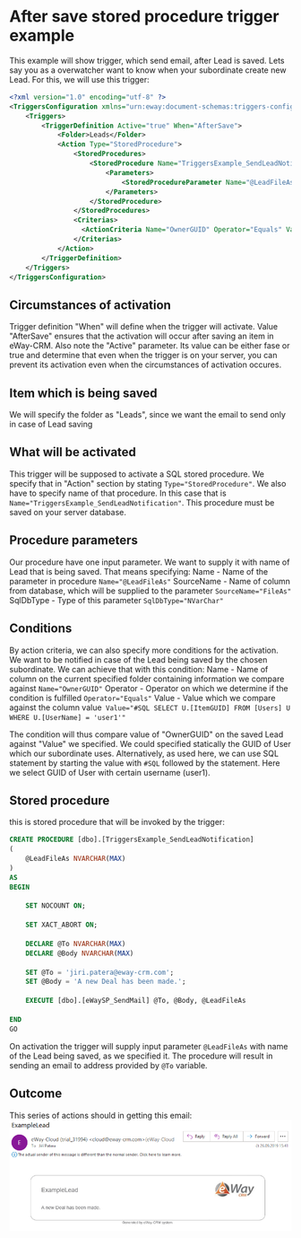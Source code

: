 # After save stored procedure trigger example
This example will show trigger, which send email, after Lead is saved. Lets say you as a overwatcher want to know when your subordinate create new Lead. For this, we will use this trigger:

```xml
<?xml version="1.0" encoding="utf-8" ?>
<TriggersConfiguration xmlns="urn:eway:document-schemas:triggers-configuration">
    <Triggers>
        <TriggerDefinition Active="true" When="AfterSave">
            <Folder>Leads</Folder>
            <Action Type="StoredProcedure">
                <StoredProcedures>
                    <StoredProcedure Name="TriggersExample_SendLeadNotification">
                        <Parameters>
                            <StoredProcedureParameter Name="@LeadFileAs" SourceName="FileAs" SqlDbType="NVarChar" />
                        </Parameters>
                    </StoredProcedure>
                </StoredProcedures>
                <Criterias>
                  <ActionCriteria Name="OwnerGUID" Operator="Equals" Value="#SQL SELECT U.[ItemGUID] FROM [Users] U WHERE U.[UserName] = 'user1'" />
                </Criterias>
            </Action>
        </TriggerDefinition>
    </Triggers>
</TriggersConfiguration>
```

## Circumstances of activation
Trigger definition "When" will define when the trigger will activate. Value "AfterSave" ensures that the activation will occur after saving an item in eWay-CRM. Also note the "Active" parameter. Its value can be either fase or true and determine that  even when the trigger is on your server, you can prevent its activation even when the circumstances of activation occures.

## Item which is being saved
We will specify the folder as "Leads", since we want the email to send only in case of Lead saving

## What will be activated
This trigger will be supposed to activate a SQL stored procedure. We specify that in "Action" section by stating `Type="StoredProcedure"`. We also have to specify name of that procedure. In this case that is `Name="TriggersExample_SendLeadNotification"`. This procedure must be saved on your server database.

## Procedure parameters
Our procedure have one input parameter. We want to supply it with name of Lead that is being saved. That means specifying:
Name - Name of the parameter in procedure `Name="@LeadFileAs"`
SourceName - Name of column from database, which will be supplied to the parameter `SourceName="FileAs"`
SqlDbType - Type of this parameter `SqlDbType="NVarChar"`

## Conditions
By action criteria, we can also specify more conditions for the activation. We want to be notified in case of the Lead being saved by the chosen subordinate. We can achieve that with this condition:
Name - Name of column on the current specified folder containing information we compare against `Name="OwnerGUID"`
Operator - Operator on which we determine if the condition is fulfilled `Operator="Equals"`
Value - Value which we compare against the column value` Value="#SQL SELECT U.[ItemGUID] FROM [Users] U WHERE U.[UserName] = 'user1'"`

The condition will thus compare value of "OwnerGUID" on the saved Lead against "Value" we specified. We could specified statically the GUID of User which our subordinate uses. Alternatively, as used here, we can use SQL statement by starting the value with `#SQL` followed by the statement. Here we select GUID of User with certain username (user1).

## Stored procedure
this is stored procedure that will be invoked by the trigger:

```SQL
CREATE PROCEDURE [dbo].[TriggersExample_SendLeadNotification]
(
	@LeadFileAs NVARCHAR(MAX)
)
AS
BEGIN

	SET NOCOUNT ON;

	SET XACT_ABORT ON;

	DECLARE @To NVARCHAR(MAX)
    DECLARE @Body NVARCHAR(MAX)

    SET @To = 'jiri.patera@eway-crm.com';
    SET @Body = 'A new Deal has been made.';

    EXECUTE [dbo].[eWaySP_SendMail] @To, @Body, @LeadFileAs

END
GO
```

On activation the trigger will supply input parameter `@LeadFileAs` with name of the Lead being saved, as we specified it. The procedure will result in sending an email to address provided by `@To` variable.

## Outcome
This series of actions should in getting this email:
![email](images/email.PNG)